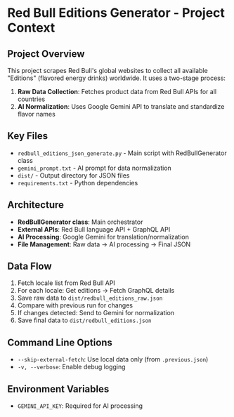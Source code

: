 # Red Bull Editions Generator - Project Context

## Project Overview
This project scrapes Red Bull's global websites to collect all available "Editions" (flavored energy drinks) worldwide. It uses a two-stage process:

1. **Raw Data Collection**: Fetches product data from Red Bull APIs for all countries
2. **AI Normalization**: Uses Google Gemini API to translate and standardize flavor names

## Key Files
- `redbull_editions_json_generate.py` - Main script with RedBullGenerator class
- `gemini_prompt.txt` - AI prompt for data normalization
- `dist/` - Output directory for JSON files
- `requirements.txt` - Python dependencies

## Architecture
- **RedBullGenerator class**: Main orchestrator
- **External APIs**: Red Bull language API + GraphQL API
- **AI Processing**: Google Gemini for translation/normalization
- **File Management**: Raw data → AI processing → Final JSON

## Data Flow
1. Fetch locale list from Red Bull API
2. For each locale: Get editions → Fetch GraphQL details
3. Save raw data to `dist/redbull_editions_raw.json`
4. Compare with previous run for changes
5. If changes detected: Send to Gemini for normalization
6. Save final data to `dist/redbull_editions.json`

## Command Line Options
- `--skip-external-fetch`: Use local data only (from `.previous.json`)
- `-v, --verbose`: Enable debug logging

## Environment Variables
- `GEMINI_API_KEY`: Required for AI processing 